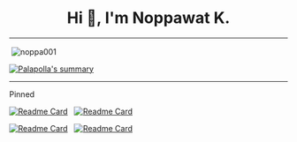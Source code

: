 <h1 align="center">Hi 👋, I'm Noppawat K.</h1>

<hr>
<p>&nbsp;<img align="center" src="https://github-readme-stats.vercel.app/api?username=noppa001&show_icons=true&locale=en&theme=tokyonight" alt="noppa001" /></p>

[![Palapolla's summary](https://github-profile-summary-cards.vercel.app/api/cards/profile-details?username=noppa001&theme=nord_dark)](https://github.com/noppa001)

<hr>
<p>Pinned</p>

[![Readme Card](https://github-readme-stats.vercel.app/api/pin/?username=kuroisep&repo=Unknown-Bookstore-Application&&theme=tokyonight)](https://github.com/kuroisep/Unknown-Bookstore-Application)
&nbsp;
[![Readme Card](https://github-readme-stats.vercel.app/api/pin/?username=pperorin&repo=soft-dev&&theme=tokyonight)](https://github.com/pperorin/soft-dev)
<br />

[![Readme Card](https://github-readme-stats.vercel.app/api/pin/?username=pperorin&repo=drug-system&&theme=tokyonight)](https://github.com/pperorin/drug-system)
&nbsp;
[![Readme Card](https://github-readme-stats.vercel.app/api/pin/?username=moondamon&repo=SoftStudio_HTML&&theme=tokyonight)](https://github.com/moondamon/SoftStudio_HTML)




<!-- [![Top Langs](https://github-readme-stats.vercel.app/api/top-langs/?username=noppa001&layout=compact&theme=tokyonight)](https://github.com/noppa001/github-readme-stats)
<hr> -->
